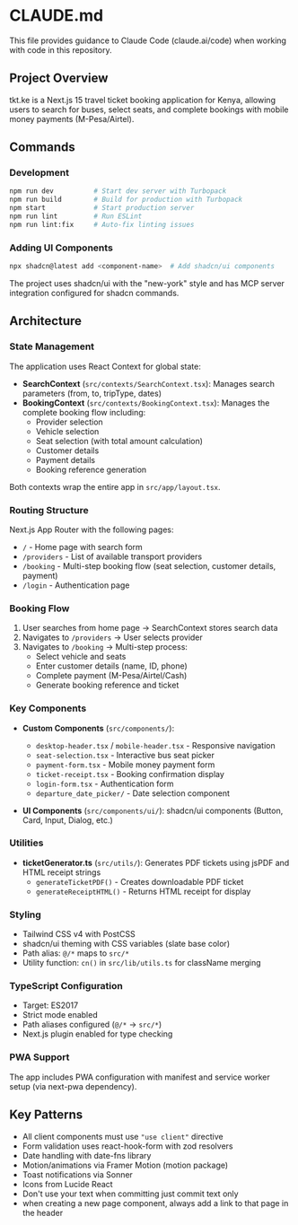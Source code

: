 # CLAUDE.md

This file provides guidance to Claude Code (claude.ai/code) when working with code in this repository.

## Project Overview

tkt.ke is a Next.js 15 travel ticket booking application for Kenya, allowing users to search for buses, select seats, and complete bookings with mobile money payments (M-Pesa/Airtel).

## Commands

### Development
```bash
npm run dev          # Start dev server with Turbopack
npm run build        # Build for production with Turbopack
npm start            # Start production server
npm run lint         # Run ESLint
npm run lint:fix     # Auto-fix linting issues
```

### Adding UI Components
```bash
npx shadcn@latest add <component-name>  # Add shadcn/ui components
```

The project uses shadcn/ui with the "new-york" style and has MCP server integration configured for shadcn commands.

## Architecture

### State Management

The application uses React Context for global state:

- **SearchContext** (`src/contexts/SearchContext.tsx`): Manages search parameters (from, to, tripType, dates)
- **BookingContext** (`src/contexts/BookingContext.tsx`): Manages the complete booking flow including:
  - Provider selection
  - Vehicle selection
  - Seat selection (with total amount calculation)
  - Customer details
  - Payment details
  - Booking reference generation

Both contexts wrap the entire app in `src/app/layout.tsx`.

### Routing Structure

Next.js App Router with the following pages:
- `/` - Home page with search form
- `/providers` - List of available transport providers
- `/booking` - Multi-step booking flow (seat selection, customer details, payment)
- `/login` - Authentication page

### Booking Flow

1. User searches from home page → SearchContext stores search data
2. Navigates to `/providers` → User selects provider
3. Navigates to `/booking` → Multi-step process:
   - Select vehicle and seats
   - Enter customer details (name, ID, phone)
   - Complete payment (M-Pesa/Airtel/Cash)
   - Generate booking reference and ticket

### Key Components

- **Custom Components** (`src/components/`):
  - `desktop-header.tsx` / `mobile-header.tsx` - Responsive navigation
  - `seat-selection.tsx` - Interactive bus seat picker
  - `payment-form.tsx` - Mobile money payment form
  - `ticket-receipt.tsx` - Booking confirmation display
  - `login-form.tsx` - Authentication form
  - `departure_date_picker/` - Date selection component

- **UI Components** (`src/components/ui/`): shadcn/ui components (Button, Card, Input, Dialog, etc.)

### Utilities

- **ticketGenerator.ts** (`src/utils/`): Generates PDF tickets using jsPDF and HTML receipt strings
  - `generateTicketPDF()` - Creates downloadable PDF ticket
  - `generateReceiptHTML()` - Returns HTML receipt for display

### Styling

- Tailwind CSS v4 with PostCSS
- shadcn/ui theming with CSS variables (slate base color)
- Path alias: `@/*` maps to `src/*`
- Utility function: `cn()` in `src/lib/utils.ts` for className merging

### TypeScript Configuration

- Target: ES2017
- Strict mode enabled
- Path aliases configured (`@/*` → `src/*`)
- Next.js plugin enabled for type checking

### PWA Support

The app includes PWA configuration with manifest and service worker setup (via next-pwa dependency).

## Key Patterns

- All client components must use `"use client"` directive
- Form validation uses react-hook-form with zod resolvers
- Date handling with date-fns library
- Motion/animations via Framer Motion (motion package)
- Toast notifications via Sonner
- Icons from Lucide React
- Don't use your text when committing just commit text only
- when creating a new page component, always add a link to that page in the header